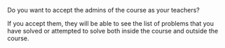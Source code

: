 Do you want to accept the admins of the course as your teachers?

If you accept them, they will be able to see the list of problems that you have solved or attempted to solve both inside the course and outside the course.